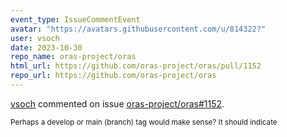 ```yaml
---
event_type: IssueCommentEvent
avatar: "https://avatars.githubusercontent.com/u/814322?"
user: vsoch
date: 2023-10-30
repo_name: oras-project/oras
html_url: https://github.com/oras-project/oras/pull/1152
repo_url: https://github.com/oras-project/oras
---
```


<a href='https://github.com/vsoch' target='_blank'>vsoch</a> commented on issue <a href='https://github.com/oras-project/oras/pull/1152' target='_blank'>oras-project/oras#1152</a>.

<small>Perhaps a develop or main (branch) tag would make sense? It should indicate 